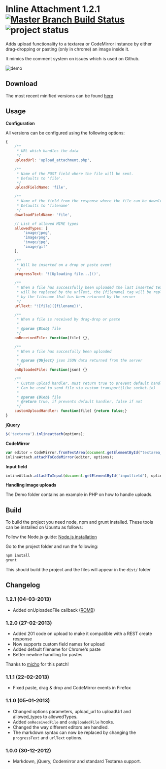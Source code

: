 # Inline Attachment 1.2.1 [![Master Branch Build Status](https://api.travis-ci.org/Rovak/InlineAttachment.png?branch=master)](http://travis-ci.org/Rovak/InlineAttachment) ![project status](http://stillmaintained.com/Rovak/InlineAttachment.png)

Adds upload functionality to a textarea or CodeMirror instance by either drag-dropping or pasting (only in chrome) an image inside it.

It mimics the comment system on issues which is used on Github.

![demo](https://f.cloud.github.com/assets/21/678/248aac6a-40a2-11e2-9a76-fd59ded28bbe.gif)

## Download

The most recent minified versions can be found [here](http://data.razko.nl/projects/inlineattachment/latest/)

## Usage

__Configuration__

All versions can be configured using the following options:

```javascript
{
    /**
     * URL which handles the data
     */
    uploadUrl: 'upload_attachment.php',

    /**
     * Name of the POST field where the file will be sent.
     * Defaults to 'file'.
     */
    uploadFieldName: 'file',

    /**
     * Name of the field from the response where the file can be downloaded.
     * Defaults to 'filename'
     */
    downloadFieldName: 'file',

    // List of allowed MIME types
    allowedTypes: [
        'image/jpeg',
        'image/png',
        'image/jpg',
        'image/gif'
    ],

    /**
     * Will be inserted on a drop or paste event
     */
    progressText: '![Uploading file...]()',

    /**
     * When a file has successfully been uploaded the last inserted text
     * will be replaced by the urlText, the {filename} tag will be replaced
     * by the filename that has been returned by the server
     */
    urlText: "![file]({filename})",

    /**
     * When a file is received by drag-drop or paste
     *
     * @param {Blob} file
     */
    onReceivedFile: function(file) {},

    /**
     * When a file has succesfully been uploaded
     *
     * @param {Object} json JSON data returned from the server
     */
    onUploadedFile: function(json) {}

    /**
     * Custom upload handler, must return true to prevent default handler.
     * Can be used to send file via custom transport(like socket.io)
     *
     * @param {Blob} file
     * @return true, if prevents default handler, false if not
     */
    customUploadHandler: function(file) {return false;}
}
```

__jQuery__

```javascript
$('textarea').inlineattach(options);
```

__CodeMirror__

```javascript
var editor = CodeMirror.fromTextArea(document.getElementById("textarea_editor"));
inlineAttach.attachToCodeMirror(editor, options);
```

__Input field__

```javascript
inlineAttach.attachToInput(document.getElementById('inputfield'), options);
```

__Handling image uploads__

The Demo folder contains an example in PHP on how to handle uploads.

## Build

To build the project you need node, npm and grunt installed. These tools can be installed on Ubuntu as follows:

Follow the Node.js guide: [Node.js installation](https://github.com/joyent/node/wiki/Installing-Node.js-via-package-manager)

Go to the project folder and run the following:

```sh
npm install
grunt
```

This should build the project and the files will appear in the `dist/` folder

## Changelog

### 1.2.1 (04-03-2013)

* Added onUploadedFile callback ([ROMB](https://github.com/ROMB))

### 1.2.0 (27-02-2013)

* Added 201 code on upload to make it compatible with a REST create response
* Now supports custom field names for upload
* Added default filename for Chrome's paste
* Better newline handling for pastes

Thanks to [micho](https://github.com/micho) for this patch!

### 1.1.1 (22-02-2013)

* Fixed paste, drag & drop and CodeMirror events in Firefox

### 1.1.0 (05-01-2013)

* Changed options parameters, upload_url to uploadUrl and allowed_types to allowedTypes.
* Added `onReceivedFile` and `onUploadedFile` hooks.
* Changed the way different editors are handled.
* The markdown syntax can now be replaced by changing the `progressText` and `urlText` options.

### 1.0.0 (30-12-2012)

* Markdown, jQuery, Codemirror and standard Textarea support.